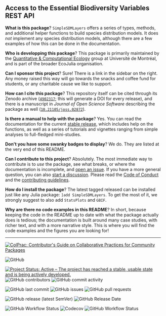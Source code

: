 ## Access to the Essential Biodiversity Variables REST API

**What is this package**? `SimpleSDMLayers` offers a series of types, methods,
and additional helper functions to build species distribution models. It does
*not* implement any species distribution models, although there are a few
examples of how this can be done in the documentation.

**Who is developping this package**? This package is primarily maintained by the
[Quantitative & Computational Ecology][qce] group at Université de Montréal, and
is part of the broader EcoJulia organisation.

[qce]: https://poisotlab.io/

**Can I sponsor this project**? Sure! There is a link in the sidebar on the right.
Any money raised this way will go towards the snacks and coffee fund for students,
or any charitable cause we like to support.

**How can I cite this package**? This repository itself can be cited through its
Zenodo archive ([`4902317`][zendoi]; this will generate a DOI for every
release), and there is a manuscript in *Journal of Open Science Software*
describing the package as well ([`10.21105/joss.02872`][jossdoi]).

[zendoi]: https://zenodo.org/record/4902317
[jossdoi]: https://joss.theoj.org/papers/10.21105/joss.02872

**Is there a manual to help with the package**? Yes. You can read the
documentation for the current [stable release][stable], which includes help on
the functions, as well as a series of tutorials and vignettes ranging from
simple analyses to full-fledged mini-studies.

[stable]: https://ecojulia.github.io/SimpleSDMLayers.jl/stable/

**Don't you have some swanky badges to display**? We do. They are listed at the
very end of this README.

**Can I contribute to this project**? Absolutely. The most immediate way to
contribute is to *use* the package, see what breaks, or where the documentation
is incomplete, and [open an issue]. If you have a more general question, you can
also [start a discussion]. Please read the [Code of Conduct][CoC] and the
[contributing guidelines][contr].

[CoC]: https://github.com/EcoJulia/SimpleSDMLayers.jl/blob/master/CODE_OF_CONDUCT.md
[contr]: https://github.com/EcoJulia/SimpleSDMLayers.jl/blob/master/CONTRIBUTING.md
[open an issue]: https://github.com/EcoJulia/SimpleSDMLayers.jl/issues
[start a discussion]: https://github.com/EcoJulia/SimpleSDMLayers.jl/discussions

**How do I install the package**? The latest tagged released can be installed
just like any Julia package: `]add SimpleSDMLayers`. To get the most of it, we
strongly suggest to also add `StatsPlots` and `GBIF`.

**Why are there no code examples in this README**? In short, because keeping the
code in the README up to date with what the package actually does is tedious;
the documentation is built around many case studies, with richer text, and with
a more narrative style. This is where you will find the code examples and the
figures you are looking for!

---

[![ColPrac: Contributor's Guide on Collaborative Practices for Community Packages](https://img.shields.io/badge/ColPrac-Contributor's%20Guide-blueviolet)](https://github.com/SciML/ColPrac)

![GitHub](https://img.shields.io/github/license/EcoJulia/SimpleSDMLayers.jl)

[![Project Status: Active – The project has reached a stable, usable state and is being actively developed.](https://www.repostatus.org/badges/latest/active.svg)](https://www.repostatus.org/#active) ![GitHub contributors](https://img.shields.io/github/contributors/EcoJulia/SimpleSDMLayers.jl) ![GitHub commit activity](https://img.shields.io/github/commit-activity/m/EcoJulia/SimpleSDMLayers.jl)

![GitHub last commit](https://img.shields.io/github/last-commit/EcoJulia/SimpleSDMLayers.jl) ![GitHub issues](https://img.shields.io/github/issues-raw/EcoJulia/SimpleSDMLayers.jl) ![GitHub pull requests](https://img.shields.io/github/issues-pr-raw/EcoJulia/SimpleSDMLayers.jl)

![GitHub release (latest SemVer)](https://img.shields.io/github/v/release/EcoJulia/SimpleSDMLayers.jl?sort=semver) ![GitHub Release Date](https://img.shields.io/github/release-date/EcoJulia/SimpleSDMLayers.jl)

![GitHub Workflow Status](https://img.shields.io/github/workflow/status/EcoJulia/SimpleSDMLayers.jl/CI?label=CI%20workflow) ![Codecov](https://img.shields.io/codecov/c/github/EcoJulia/SimpleSDMLayers.jl) ![GitHub Workflow Status](https://img.shields.io/github/workflow/status/EcoJulia/SimpleSDMLayers.jl/Documentation?label=Documentation%20workflow)
